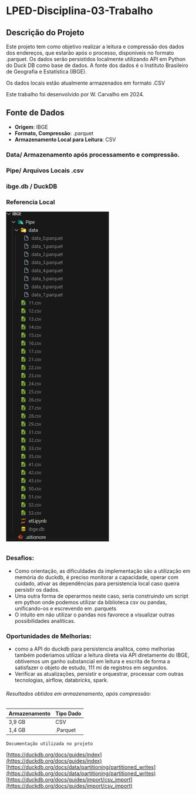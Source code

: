 # LPED-Disciplina-03-Trabalho

## Descrição do Projeto
Este projeto tem como objetivo realizar a leitura e compressão dos dados dos endereços, que estarão após o processo, disponíveis no formato .parquet. Os dados serão persistidos localmente utilizando API em Python do Duck DB como base de dados. A fonte dos dados é o Instituto Brasileiro de Geografia e Estatística (IBGE).

Os dados locais estão atualmente armazenados em formato .CSV

Este trabalho foi desenvolvido por W. Carvalho em 2024.

## Fonte de Dados
- **Origem**: IBGE
- **Formato, Compressão**: .parquet
- **Armazenamento Local para Leitura**: CSV

### Data/ Armazenamento após processamento e compressão.
### Pipe/ Arquivos Locais .csv
### ibge.db / DuckDB

### Referencia Local
![Versão Local](image.png)


######
### Desafios: 
- Como orientação, as dificuldades da implementação são a utilização em memória do duckdb, é preciso monitorar a capacidade, operar com cuidado, ativar as dependências para persistencia local caso queira persistir os dados.
- Uma outra forma de operarmos neste caso, seria construindo um script em python onde podemos utilizar da biblioteca csv ou pandas, unificando-os e escrevendo em .parquets
- O intuito em não utilizar o pandas nos favorece a visualizar outras possibilidades analíticas.

### Oportunidades de Melhorias:

- como a API do duckdb para persistencia analitca, como melhorias também poderiamos utilizar a leitura direta via API diretamente do IBGE, obtivemos um ganho substancial em leitura e escrita de forma a satisfazer o objeto de estudo, 111 mi de registros em segundos.
- Verificar as atualizações, persistir e orquestrar, processar com outras tecnologias, airflow, databricks, spark.

###### Resultados obtidos  em armazenamento, após compressão:

| Armazenamento  | Tipo Dado   |
| ------------ | ------------ |
| 3,9 GB   |   CSV |
|  1,4 GB   |   .Parquet |




``Documentação utilizada no projeto``


[https://duckdb.org/docs/guides/index](https://duckdb.org/docs/guides/index)
[https://duckdb.org/docs/data/partitioning/partitioned_writes](https://duckdb.org/docs/data/partitioning/partitioned_writes)
[https://duckdb.org/docs/guides/import/csv_import](https://duckdb.org/docs/guides/import/csv_import)

